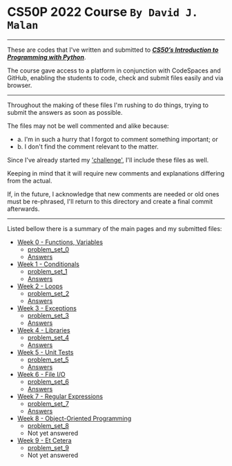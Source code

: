 # CS50P 2022 Course `By David J. Malan`

---

These are codes that I've written and submitted to [***CS50’s Introduction to Programming with Python***](https://cs50.harvard.edu/python/2022/). 

The course gave access to a platform in conjunction with CodeSpaces and GitHub, enabling the students to code, check and submit files easily and via browser. 

---

Throughout the making of these files I'm rushing to do things, trying to submit the answers as soon as possible.

The files may not be well commented and alike because: 
- a. I'm in such a hurry that I forgot to comment something important; or
- b. I don't find the comment relevant to the matter.

Since I've already started my ['challenge'](https://github.com/TDPessoa/my_python_challenge_2022), I'll include these files as well.

Keeping in mind that it will require new comments and explanations differing from the actual.

If, in the future, I acknowledge that new comments are needed or old ones must be re-phrased, I'll return to this directory and create a final commit afterwards.
 

---

Listed bellow there is a summary of the main pages and my submitted files:

* [Week 0 - Functions, Variables](https://cs50.harvard.edu/python/2022/weeks/0/)
    * [problem_set_0](https://cs50.harvard.edu/python/2022/psets/0/)
    * [Answers](https://github.com/TDPessoa/CS50/tree/main/problem_set_0/)
* [Week 1 - Conditionals](https://cs50.harvard.edu/python/2022/weeks/1/)
    * [problem_set_1](https://cs50.harvard.edu/python/2022/psets/1/)
    * [Answers](https://github.com/TDPessoa/CS50/tree/main/problem_set_1/)
* [Week 2 - Loops](https://cs50.harvard.edu/python/2022/weeks/2/)
    * [problem_set_2](https://cs50.harvard.edu/python/2022/psets/2/)
    * [Answers](https://github.com/TDPessoa/CS50/tree/main/problem_set_2/)
* [Week 3 - Exceptions](https://cs50.harvard.edu/python/2022/weeks/3/)
    * [problem_set_3](https://cs50.harvard.edu/python/2022/psets/3/)
    * [Answers](https://github.com/TDPessoa/CS50/tree/main/problem_set_3/)
* [Week 4 - Libraries](https://cs50.harvard.edu/python/2022/weeks/4/)
    * [problem_set_4](https://cs50.harvard.edu/python/2022/psets/4/)
    * [Answers](https://github.com/TDPessoa/CS50/tree/main/problem_set_4)
* [Week 5 - Unit Tests](https://cs50.harvard.edu/python/2022/weeks/5/)
    * [problem_set_5](https://cs50.harvard.edu/python/2022/psets/5/)
    * [Answers](https://github.com/TDPessoa/CS50/tree/main/problem_set_5)
* [Week 6 - File I/O](https://cs50.harvard.edu/python/2022/weeks/6/)
    * [problem_set_6](https://cs50.harvard.edu/python/2022/psets/6/)
    * [Answers](https://github.com/TDPessoa/CS50/tree/main/problem_set_6)
* [Week 7 - Regular Expressions](https://cs50.harvard.edu/python/2022/weeks/7/)
    * [problem_set_7](https://cs50.harvard.edu/python/2022/psets/7/)
    * [Answers](https://github.com/TDPessoa/CS50/tree/main/problem_set_7)
* [Week 8 - Object-Oriented Programming](https://cs50.harvard.edu/python/2022/weeks/8/)
    * [problem_set_8](https://cs50.harvard.edu/python/2022/psets/8/)
    * Not yet answered
* [Week 9 - Et Cetera](https://cs50.harvard.edu/python/2022/weeks/9/)
    * [problem_set_9](https://cs50.harvard.edu/python/2022/psets/9/)
    * Not yet answered